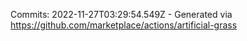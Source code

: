 Commits: 2022-11-27T03:29:54.549Z - Generated via https://github.com/marketplace/actions/artificial-grass
<br>
